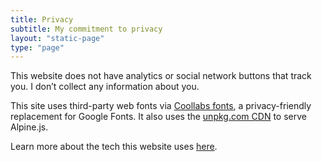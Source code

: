 ```yaml
---
title: Privacy
subtitle: My commitment to privacy
layout: "static-page"
type: "page"
---
```


This website does not have analytics or social network buttons that track you. I don’t collect any information about you.

This site uses third-party web fonts via [Coollabs fonts](https://fonts.coollabs.io/), a privacy-friendly replacement for Google Fonts. It also uses the [unpkg.com CDN](https://unpkg.com) to serve Alpine.js.

Learn more about the tech this website uses [here](/colophon/).
